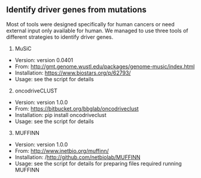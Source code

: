 
## Identify driver genes from mutations
Most of tools were designed specifically for human cancers or need external input only available for human.
We managed to use three tools of different strategies to identify driver genes.


1. MuSiC
  * Version:      version 0.0401
  * From:         http://gmt.genome.wustl.edu/packages/genome-music/index.html
  * Installation: https://www.biostars.org/p/62793/
  * Usage:        see the script for details

2. oncodriveCLUST
  * Version:      version 1.0.0
  * From:         https://bitbucket.org/bbglab/oncodriveclust
  * Installation: pip install oncodriveclust
  * Usage:        see the script for details

3. MUFFINN
  * Version:      version 1.0.0
  * From:         http://www.inetbio.org/muffinn/
  * Installation: /http://github.com/netbiolab/MUFFINN
  * Usage:        see the script for details for preparing files required running MUFFINN

